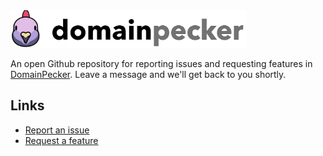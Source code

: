 <img src="resources/logo.svg" height="60"/>

An open Github repository for reporting issues and requesting features in [DomainPecker](https://www.domainpecker.com). Leave a message and we'll get back to you shortly.

## Links
- [Report an issue](https://github.com/jackmahoney/DomainPecker-Support/issues/new)
- [Request a feature](https://github.com/jackmahoney/DomainPecker-Support/issues/new)
